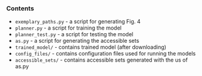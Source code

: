 ### Contents 
* `exemplary_paths.py` - a script for generating Fig. 4
* `planner.py` - a script for training the model
* `planner_test.py` - a script for testing the model
* `as.py` - a script for generating the accessible sets
* `trained_model/` - contains trained model (after downloading)
* `config_files/` - contains configuration files used for running the models
* `accessible_sets/` - contains accessible sets generated with the us of as.py 
